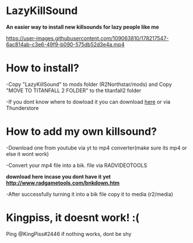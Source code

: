 # LazyKillSound
**An easier way to install new killsounds for lazy people like me**






https://user-images.githubusercontent.com/109063810/178217547-6ac814ab-c3e6-49f9-b090-575db52d3e4a.mp4

# How to install?
-Copy "LazyKillSound" to mods folder (R2Northstar/mods) and Copy "MOVE TO TITANFALL 2 FOLDER" to the titanfall2 folder

-If you dont know where to dowload it you can download [here](https://github.com/UwuGirl213/LazyKillSound/releases/download/Northstar_1.9.0/LazyKillSound.zip) or via Thunderstore

# How to add my own killsound?
-Download one from youtube via yt to mp4 converter(make sure its mp4 or else it wont work)  


-Convert your mp4 file into a bik. file via RADVIDEOTOOLS 

**download here incase you dont have it yet http://www.radgametools.com/bnkdown.htm**


-After successfully turning it into a bik file copy it to media (r2/media)



# Kingpiss, it doesnt work! :(
Ping @KingPiss#2446 if nothing works, dont be shy  
